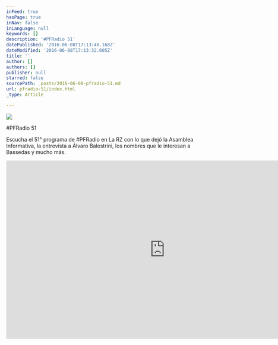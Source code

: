 ```yaml
---
inFeed: true
hasPage: true
inNav: false
inLanguage: null
keywords: []
description: '#PFRadio 51'
datePublished: '2016-06-08T17:13:40.168Z'
dateModified: '2016-06-08T17:13:32.605Z'
title: ''
author: []
authors: []
publisher: null
starred: false
sourcePath: _posts/2016-06-08-pfradio-51.md
url: pfradio-51/index.html
_type: Article

---
```

![](https://the-grid-user-content.s3-us-west-2.amazonaws.com/16218774-e8db-4c62-a240-4971d31fc820.jpg)

\#PFRadio 51

Escucha el 51° programa de \#PFRadio en La RZ con lo que dejó la Asamblea Informativa, la entrevista a Álvaro Balestrini, los nombres que le interesan a Bassedas y mucho más.

<iframe width="854" height="480" src="https://www.youtube.com/embed/udm3uaKJMLs" frameborder="0" allowfullscreen="" style=""></iframe>